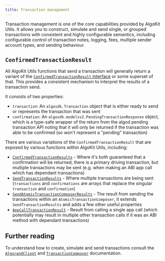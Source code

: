 ```yaml
---
title: Transaction management
---
```


Transaction management is one of the core capabilities provided by AlgoKit Utils. It allows you to construct, simulate and send single, or grouped transactions with consistent and highly configurable semantics, including configurable control of transaction notes, logging, fees, multiple sender account types, and sending behaviour.

## `ConfirmedTransactionResult`

All AlgoKit Utils functions that send a transaction will generally return a variant of the [`ConfirmedTransactionResult` interface](/reference/algokit-utils-ts/api/interfaces/types_transactionconfirmedtransactionresult/) or some superset of that. This provides a consistent mechanism to interpret the results of a transaction send.

It consists of two properties:

- `transaction`: An `algosdk.Transaction` object that is either ready to send or represents the transaction that was sent
- `confirmation`: An `algosdk.modelsv2.PendingTransactionResponse` object, which is a type-safe wrapper of the return from the algod pending transaction API noting that it will only be returned if the transaction was able to be confirmed (so won't represent a "pending" transaction)

There are various variations of the `ConfirmedTransactionResult` that are exposed by various functions within AlgoKit Utils, including:

- [`ConfirmedTransactionResults`](/reference/algokit-utils-ts/api/interfaces/types_transactionconfirmedtransactionresults/) - Where it's both guaranteed that a confirmation will be returned, there is a primary driving transaction, but multiple transactions may be sent (e.g. when making an ABI app call which has dependant transactions)
- [`SendTransactionResults`](/reference/algokit-utils-ts/api/interfaces/types_transactionsendtransactionresults/) - Where multiple transactions are being sent (`transactions` and `confirmations` are arrays that replace the singular `transaction` and `confirmation`)
- [`SendAtomicTransactionComposerResults`](/reference/algokit-utils-ts/api/interfaces/types_transactionsendatomictransactioncomposerresults/) - The result from sending the transactions within an `AtomicTransactionComposer`, it extends `SendTransactionResults` and adds a few other useful properties
- [`AppCallTransactionResult`](/reference/algokit-utils-ts/api/interfaces/types_appappcalltransactionresult/) - Result from calling a single app call (which potentially may result in multiple other transaction calls if it was an ABI method with dependant transactions)

## Further reading

To understand how to create, simulate and send transactions consult the [`AlgorandClient`](/algokit/utils/typescript/algorand-client/) and [`TransactionComposer`](/algokit/utils/typescript/transaction-composer/) documentation.
